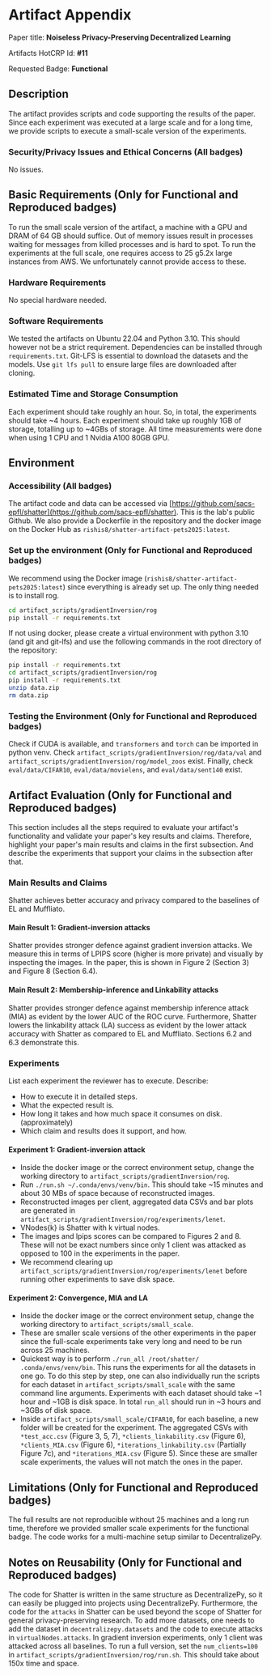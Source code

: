 # Artifact Appendix

Paper title: **Noiseless Privacy-Preserving Decentralized Learning**

Artifacts HotCRP Id: **#11**

Requested Badge: **Functional**

## Description
The artifact provides scripts and code supporting the results of the paper. Since each experiment was executed at a large scale and for a long time, we provide scripts to execute a small-scale version of the experiments.

### Security/Privacy Issues and Ethical Concerns (All badges)
No issues.

## Basic Requirements (Only for Functional and Reproduced badges)
To run the small scale version of the artifact, a machine with a GPU and DRAM of 64 GB should suffice.
Out of memory issues result in processes waiting for messages from killed processes and is hard to spot.
To run the experiments at the full scale, one requires access to 25 g5.2x large instances from AWS. We unfortunately cannot provide access to these.

### Hardware Requirements
No special hardware needed.

### Software Requirements
We tested the artifacts on Ubuntu 22.04 and Python 3.10. This should however not be a strict requirement. Dependencies can be installed through `requirements.txt`.
Git-LFS is essential to download the datasets and the models.
Use `git lfs pull` to ensure large files are downloaded after cloning.

### Estimated Time and Storage Consumption
Each experiment should take roughly an hour. So, in total, the experiments should take ~4 hours.
Each experiment should take up roughly 1GB of storage, totalling up to ~4GBs of storage.
All time measurements were done when using 1 CPU and 1 Nvidia A100 80GB GPU.

## Environment

### Accessibility (All badges)
The artifact code and data can be accessed via [https://github.com/sacs-epfl/shatter](https://github.com/sacs-epfl/shatter). This is the lab's public Github.
We also provide a Dockerfile in the repository and the docker image on the Docker Hub as `rishis8/shatter-artifact-pets2025:latest`.

### Set up the environment (Only for Functional and Reproduced badges)
We recommend using the Docker image (`rishis8/shatter-artifact-pets2025:latest`) since everything is already set up.
The only thing needed is to install rog.
```bash
cd artifact_scripts/gradientInversion/rog
pip install -r requirements.txt
```

If not using docker, please create a virtual environment with python 3.10 (and git and git-lfs) and use the following commands in the root directory of the repository:
```bash
pip install -r requirements.txt
cd artifact_scripts/gradientInversion/rog
pip install -r requirements.txt
unzip data.zip
rm data.zip
```

### Testing the Environment (Only for Functional and Reproduced badges)
Check if CUDA is available, and `transformers` and `torch` can be imported in python venv.
Check `artifact_scripts/gradientInversion/rog/data/val` and `artifact_scripts/gradientInversion/rog/model_zoos` exist.
Finally, check `eval/data/CIFAR10`, `eval/data/movielens`, and `eval/data/sent140` exist.

## Artifact Evaluation (Only for Functional and Reproduced badges)
This section includes all the steps required to evaluate your artifact's functionality and validate your paper's key results and claims.
Therefore, highlight your paper's main results and claims in the first subsection. And describe the experiments that support your claims in the subsection after that.

### Main Results and Claims
Shatter achieves better accuracy and privacy compared to the baselines of EL and Muffliato.

#### Main Result 1: Gradient-inversion attacks
Shatter provides stronger defence against gradient inversion attacks.
We measure this in terms of LPIPS score (higher is more private) and visually by inspecting the images.
In the paper, this is shown in Figure 2 (Section 3) and Figure 8 (Section 6.4).

#### Main Result 2: Membership-inference and Linkability attacks
Shatter provides stronger defence against membership inference attack (MIA) as evident by the lower AUC of the ROC curve.
Furthermore, Shatter lowers the linkability attack (LA) success as evident by the lower attack accuracy with Shatter as compared to EL and Muffliato.
Sections 6.2 and 6.3 demonstrate this.

### Experiments 
List each experiment the reviewer has to execute. Describe:
 - How to execute it in detailed steps.
 - What the expected result is.
 - How long it takes and how much space it consumes on disk. (approximately)
 - Which claim and results does it support, and how.

#### Experiment 1: Gradient-inversion attack
- Inside the docker image or the correct environment setup, change the working directory to `artifact_scripts/gradientInversion/rog`.
- Run `./run.sh ~/.conda/envs/venv/bin`. This should take ~15 minutes and about 30 MBs of space because of reconstructed images.
- Reconstructed images per client, aggregated data CSVs and bar plots are generated in `artifact_scripts/gradientInversion/rog/experiments/lenet`.
- VNodes{k} is Shatter with k virtual nodes.
- The images and lpips scores can be compared to Figures 2 and 8. These will not be exact numbers since only 1 client was attacked as opposed to 100 in the experiments in the paper.
- We recommend clearing up `artifact_scripts/gradientInversion/rog/experiments/lenet` before running other experiments to save disk space.

#### Experiment 2: Convergence, MIA and LA
- Inside the docker image or the correct environment setup, change the working directory to `artifact_scripts/small_scale`.
- These are smaller scale versions of the other experiments in the paper since the full-scale experiments take very long and need to be run across 25 machines.
- Quickest way is to perform `./run_all /root/shatter/ .conda/envs/venv/bin`. This runs the experiments for all the datasets in one go. To do this step by step, one can also individually run the scripts for each dataset in `artifact_scripts/small_scale` with the same command line arguments. Experiments with each dataset should take ~1 hour and ~1GB is disk space. In total `run_all` should run in ~3 hours and ~3GBs of disk space.
- Inside `artifact_scripts/small_scale/CIFAR10`, for each baseline, a new folder will be created for the experiment. The aggregated CSVs with `*test_acc.csv` (Figure 3, 5, 7), `*clients_linkability.csv` (Figure 6), `*clients_MIA.csv` (Figure 6), `*iterations_linkability.csv` (Partially Figure 7c), and `*iterations_MIA.csv` (Figure 5). Since these are smaller scale experiments, the values will not match the ones in the paper.


## Limitations (Only for Functional and Reproduced badges)
The full results are not reproducible without 25 machines and a long run time, therefore we provided smaller scale experiments for the functional badge. The code works for a multi-machine setup similar to DecentralizePy.

## Notes on Reusability (Only for Functional and Reproduced badges)
The code for Shatter is written in the same structure as DecentralizePy, so it can easily be plugged into projects using DecentralizePy.
Furthermore, the code for the `attacks` in Shatter can be used beyond the scope of Shatter for general privacy-preserving research.
To add more datasets, one needs to add the dataset in `decentralizepy.datasets` and the code to execute attacks in `virtualNodes.attacks`.
In gradient inversion experiments, only 1 client was attacked across all baselines. To run a full version, set the `num_clients=100` in `artifact_scripts/gradientInversion/rog/run.sh`. This should take about 150x time and space.
